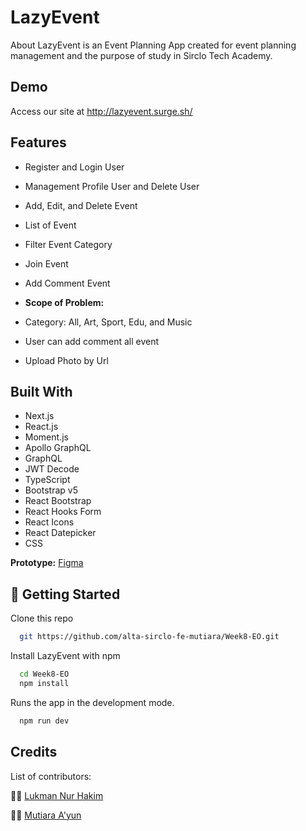# LazyEvent

About LazyEvent is an Event Planning App created for event planning management and the purpose of study in Sirclo Tech Academy.


## Demo

Access our site at http://lazyevent.surge.sh/


## Features

- Register and Login User
- Management Profile User and Delete User
- Add, Edit, and Delete Event 
- List of Event
- Filter Event Category
- Join Event
- Add Comment Event

- **Scope of Problem:**
- Category: All, Art, Sport, Edu, and Music
- User can add comment all event
- Upload Photo by Url


## Built With

- Next.js
- React.js
- Moment.js
- Apollo GraphQL
- GraphQL
- JWT Decode
- TypeScript
- Bootstrap v5
- React Bootstrap
- React Hooks Form
- React Icons
- React Datepicker
- CSS

**Prototype:** [Figma](https://www.figma.com/file/MR1tqgoorCMQBoMjTckH6y/Events?node-id=36%3A131)

## 🚀 Getting Started

Clone this repo

```bash
  git https://github.com/alta-sirclo-fe-mutiara/Week8-EO.git

```

Install LazyEvent with npm

```bash
  cd Week8-EO
  npm install
```

Runs the app in the development mode.

```bash
  npm run dev
```

## Credits

List of contributors:

👨‍💻 [Lukman Nur Hakim](https://github.com/lukmannm)

👩‍💻 [Mutiara A'yun](https://github.com/mayun19)
